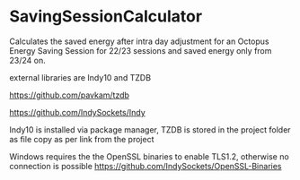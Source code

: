 # SavingSessionCalculator
Calculates the saved energy after intra day adjustment for an Octopus Energy Saving Session for 22/23 sessions and
saved energy only from 23/24 on.

external libraries are Indy10 and TZDB

https://github.com/pavkam/tzdb

https://github.com/IndySockets/Indy

Indy10 is installed via package manager, TZDB is stored in the project folder as file copy as per link from the project

Windows requires the the OpenSSL binaries to enable TLS1.2, otherwise no connection is possible
https://github.com/IndySockets/OpenSSL-Binaries
